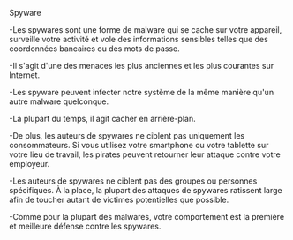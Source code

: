 Spyware

-Les spywares sont une forme de malware qui se cache sur votre appareil, surveille votre activité et vole des informations sensibles telles que des coordonnées bancaires ou des mots de passe. 

-Il s'agit d'une des menaces les plus anciennes et les plus courantes sur Internet. 

-Les spyware peuvent infecter notre système de la même manière qu'un autre malware quelconque. 

-La plupart du temps, il agit cacher en arrière-plan. 

-De plus,  les auteurs de spywares ne ciblent pas uniquement les consommateurs. Si vous utilisez votre smartphone ou votre tablette sur votre lieu de travail, les pirates peuvent retourner leur attaque contre votre employeur. 

-Les auteurs de spywares ne ciblent pas des groupes ou personnes spécifiques. À la place, la plupart des attaques de spywares ratissent large afin de toucher autant de victimes potentielles que possible.

-Comme pour la plupart des malwares, votre comportement est la première et meilleure défense contre les spywares.

